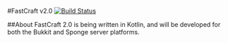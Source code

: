 #FastCraft v2.0 [![Build Status](https://travis-ci.org/BenWoodworth/FastCraftPlus.svg?branch=FastCraftPlus_2.0)](https://travis-ci.org/BenWoodworth/FastCraftPlus)

##About
FastCraft 2.0 is being written in Kotlin, and will be developed for both the Bukkit and Sponge server platforms.
